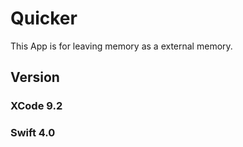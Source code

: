 # Quicker
This App is for leaving memory as a external memory.
## Version
### XCode 9.2
### Swift 4.0

